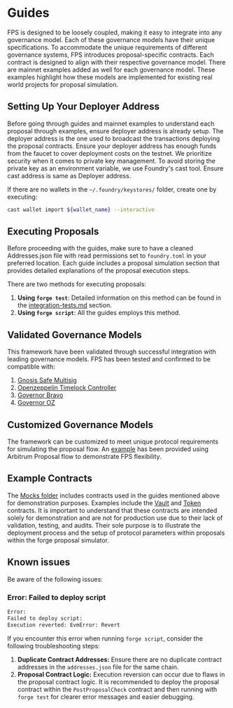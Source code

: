 # Guides

FPS is designed to be loosely coupled, making it easy to integrate into any governance model. Each of these governance models have their unique
specifications. To accommodate the unique requirements of different governance systems, FPS introduces proposal-specific contracts. Each contract is designed to align with their respective governance model. There are mainnet examples added as well for each governance model. These examples highlight how these models are implemented for existing real world projects for proposal simulation.

## Setting Up Your Deployer Address

Before going through guides and mainnet examples to understand each proposal through examples, ensure deployer address is already setup. The deployer address is the one used to broadcast the transactions deploying the proposal contracts. Ensure your deployer address has enough funds from the faucet to cover deployment costs on the testnet. We prioritize security when it comes to private key management. To avoid storing the private key as an environment variable, we use Foundry's cast tool. Ensure cast address is same as Deployer address.

If there are no wallets in the `~/.foundry/keystores/` folder, create one by executing:

```sh
cast wallet import ${wallet_name} --interactive
```
## Executing Proposals
Before proceeding with the guides, make sure to have a cleaned Addresses.json file with read permissions set to `foundry.toml` in your preferred location. Each guide includes a proposal simulation section that provides detailed explanations of the proposal execution steps.

There are two methods for executing proposals:
1. **Using `forge test`**: Detailed information on this method can be found in the [integration-tests.md](../testing/integration-tests.md) section.
2. **Using `forge script`**: All the guides employs this method.


## Validated Governance Models

This framework have been validated through successful integration with leading governance
models. FPS has been tested and confirmed to be compatible with:

1. [Gnosis Safe Multisig](./multisig-proposal.md)
2. [Openzeppelin Timelock Controller](./timelock-proposal.md)
3. [Governor Bravo](./governor-bravo-proposal.md)
4. [Governor OZ](./governor-oz-proposal.md)

## Customized Governance Models

The framework can be customized to meet unique protocol requirements for simulating the proposal flow. An [example](./customizing-proposal.md) has been provided using Arbitrum Proposal flow to demonstrate FPS flexibility.

## Example Contracts

The [Mocks folder](https://github.com/solidity-labs-io/fps-example-repo/tree/main/src/mocks) includes contracts used in the guides mentioned
above for demonstration purposes. Examples include the [Vault](https://github.com/solidity-labs-io/fps-example-repo/blob/feat/test-cleanup/src/mocks/Vault.sol)
and [Token](https://github.com/solidity-labs-io/fps-example-repo/blob/feat/test-cleanup/src/mocks/Token.sol) contracts. It is important to understand that these contracts are intended solely for demonstration and are not for production use due to their lack of validation, testing, and audits. Their sole purpose is to illustrate the deployment process and the setup of protocol parameters within proposals within the forge proposal simulator.

## Known issues

Be aware of the following issues:

### Error: Failed to deploy script

```sh
Error:
Failed to deploy script:
Execution reverted: EvmError: Revert
```

If you encounter this error when running `forge script`, consider the following troubleshooting steps:

1. **Duplicate Contract Addresses:** Ensure there are no duplicate contract addresses in the `addresses.json` file for the same chain.
2. **Proposal Contract Logic:** Execution reversion can occur due to flaws in
   the proposal contract logic. It is recommended to deploy the proposal
   contract within the `PostProposalCheck` contract and then running with `forge test` for clearer error messages and easier debugging.
